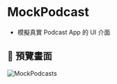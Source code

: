 # MockPodcast

- 模擬真實 Podcast App 的 UI 介面

## 📸 預覽畫面
![MockPodcasts](https://github.com/user-attachments/assets/e2a93641-2aab-49c8-a6c8-3789682de165)
